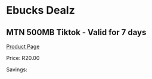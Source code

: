 
# Ebucks Dealz
## MTN 500MB Tiktok - Valid for 7 days
[Product Page](https://www.ebucks.com/web/shop/productSelected.do?prodId=1028871214&catId=300)

Price: R20.00

Savings: 


	